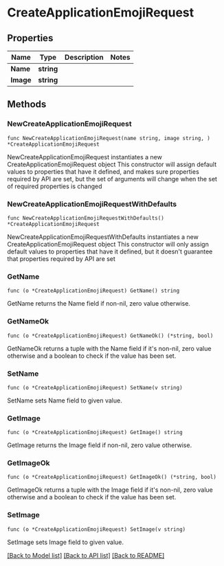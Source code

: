 # CreateApplicationEmojiRequest

## Properties

Name | Type | Description | Notes
------------ | ------------- | ------------- | -------------
**Name** | **string** |  | 
**Image** | **string** |  | 

## Methods

### NewCreateApplicationEmojiRequest

`func NewCreateApplicationEmojiRequest(name string, image string, ) *CreateApplicationEmojiRequest`

NewCreateApplicationEmojiRequest instantiates a new CreateApplicationEmojiRequest object
This constructor will assign default values to properties that have it defined,
and makes sure properties required by API are set, but the set of arguments
will change when the set of required properties is changed

### NewCreateApplicationEmojiRequestWithDefaults

`func NewCreateApplicationEmojiRequestWithDefaults() *CreateApplicationEmojiRequest`

NewCreateApplicationEmojiRequestWithDefaults instantiates a new CreateApplicationEmojiRequest object
This constructor will only assign default values to properties that have it defined,
but it doesn't guarantee that properties required by API are set

### GetName

`func (o *CreateApplicationEmojiRequest) GetName() string`

GetName returns the Name field if non-nil, zero value otherwise.

### GetNameOk

`func (o *CreateApplicationEmojiRequest) GetNameOk() (*string, bool)`

GetNameOk returns a tuple with the Name field if it's non-nil, zero value otherwise
and a boolean to check if the value has been set.

### SetName

`func (o *CreateApplicationEmojiRequest) SetName(v string)`

SetName sets Name field to given value.


### GetImage

`func (o *CreateApplicationEmojiRequest) GetImage() string`

GetImage returns the Image field if non-nil, zero value otherwise.

### GetImageOk

`func (o *CreateApplicationEmojiRequest) GetImageOk() (*string, bool)`

GetImageOk returns a tuple with the Image field if it's non-nil, zero value otherwise
and a boolean to check if the value has been set.

### SetImage

`func (o *CreateApplicationEmojiRequest) SetImage(v string)`

SetImage sets Image field to given value.



[[Back to Model list]](../README.md#documentation-for-models) [[Back to API list]](../README.md#documentation-for-api-endpoints) [[Back to README]](../README.md)


